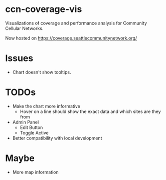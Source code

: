 # ccn-coverage-vis

Visualizations of coverage and performance analysis for Community Cellular Networks.

Now hosted on https://coverage.seattlecommunitynetwork.org/

# Issues
- Chart doesn't show tooltips. 

# TODOs
- Make the chart more informative
  - Hover on a line should show the exact data and which sites are they from
- Admin Panel
  - Edit Button
  - Toggle Active
- Better compatibility with local development

# Maybe
- More map information
